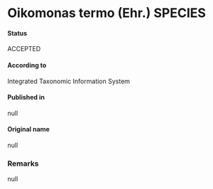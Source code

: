 Oikomonas termo (Ehr.) SPECIES
=======

#### Status
ACCEPTED

#### According to
Integrated Taxonomic Information System

#### Published in
null

#### Original name
null

### Remarks
null